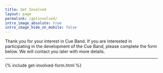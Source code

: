 ```yaml
---
title: Get Involved
layout: page
permalink: /getinvolved/
intro_image_absolute: true
intro_image_hide_on_mobile: false
---
```


Thank you for your interest in Cue Band. If you are interested in participating in the development of the Cue Band, please complete the form below. We will contact you later with more details.

<hr>
{% include get-involved-form.html %}
